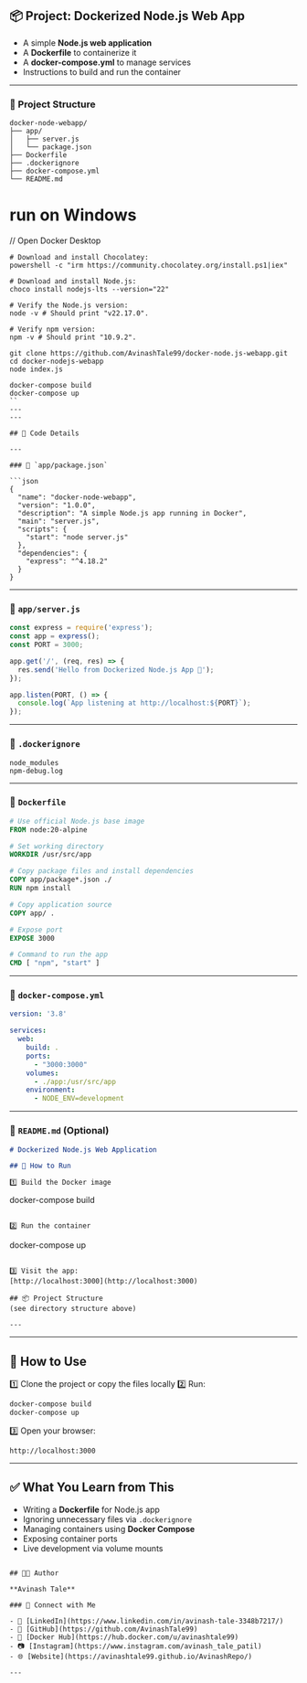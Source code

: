 ## 📦 Project: **Dockerized Node.js Web App**
* A simple **Node.js web application**
* A **Dockerfile** to containerize it
* A **docker-compose.yml** to manage services
* Instructions to build and run the container

---

### 📁 Project Structure

```
docker-node-webapp/
├── app/
│   ├── server.js
│   └── package.json
├── Dockerfile
├── .dockerignore
├── docker-compose.yml
└── README.md
```
# run on Windows 
// Open Docker Desktop 

```
# Download and install Chocolatey:
powershell -c "irm https://community.chocolatey.org/install.ps1|iex"

# Download and install Node.js:
choco install nodejs-lts --version="22"

# Verify the Node.js version:
node -v # Should print "v22.17.0".

# Verify npm version:
npm -v # Should print "10.9.2".
```
```
git clone https://github.com/AvinashTale99/docker-node.js-webapp.git
cd docker-nodejs-webapp
node index.js

docker-compose build
docker-compose up
``
---
---

## 📜 Code Details

---

### 📄 `app/package.json`

```json
{
  "name": "docker-node-webapp",
  "version": "1.0.0",
  "description": "A simple Node.js app running in Docker",
  "main": "server.js",
  "scripts": {
    "start": "node server.js"
  },
  "dependencies": {
    "express": "^4.18.2"
  }
}
```

---

### 📄 `app/server.js`

```javascript
const express = require('express');
const app = express();
const PORT = 3000;

app.get('/', (req, res) => {
  res.send('Hello from Dockerized Node.js App 🚀');
});

app.listen(PORT, () => {
  console.log(`App listening at http://localhost:${PORT}`);
});
```

---

### 📄 `.dockerignore`

```
node_modules
npm-debug.log
```

---

### 📄 `Dockerfile`

```Dockerfile
# Use official Node.js base image
FROM node:20-alpine

# Set working directory
WORKDIR /usr/src/app

# Copy package files and install dependencies
COPY app/package*.json ./
RUN npm install

# Copy application source
COPY app/ .

# Expose port
EXPOSE 3000

# Command to run the app
CMD [ "npm", "start" ]
```

---

### 📄 `docker-compose.yml`

```yaml
version: '3.8'

services:
  web:
    build: .
    ports:
      - "3000:3000"
    volumes:
      - ./app:/usr/src/app
    environment:
      - NODE_ENV=development
```

---

### 📄 `README.md` (Optional)

```markdown
# Dockerized Node.js Web Application

## 🐳 How to Run

1️⃣ Build the Docker image  
```

docker-compose build

```

2️⃣ Run the container  
```

docker-compose up

```

3️⃣ Visit the app:  
[http://localhost:3000](http://localhost:3000)

## 📦 Project Structure  
(see directory structure above)

---
```

---

## 🚀 How to Use

1️⃣ Clone the project or copy the files locally
2️⃣ Run:

```bash
docker-compose build
docker-compose up
```

3️⃣ Open your browser:

```
http://localhost:3000
```

---

## ✅ What You Learn from This

* Writing a **Dockerfile** for Node.js app
* Ignoring unnecessary files via `.dockerignore`
* Managing containers using **Docker Compose**
* Exposing container ports
* Live development via volume mounts

```

## 👨‍💻 Author

**Avinash Tale**

### 🔗 Connect with Me

- 💼 [LinkedIn](https://www.linkedin.com/in/avinash-tale-3348b7217/)
- 🐙 [GitHub](https://github.com/AvinashTale99)
- 🐳 [Docker Hub](https://hub.docker.com/u/avinashtale99)
- 📷 [Instagram](https://www.instagram.com/avinash_tale_patil)
- 🌐 [Website](https://avinashtale99.github.io/AvinashRepo/)

---


